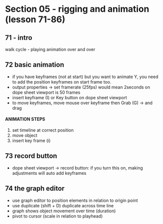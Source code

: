 # Section 05 - rigging and animation (lesson 71-86)

## 71 - intro
walk cycle - playing animation over and over

## 72 basic animation
- if you have keyframes (not at start) but you want to animate Y, you need to add the position keyframes on start frame too.
- output properties -> set framerate (25fps) would mean 2seconds on dope sheet viewport is 50 frames
- insert keyframe (I) or Key button on dope sheet viewport
- to move keyframes, move mouse over keyframe then Grab (G) -> and drag 

#### ANIMATION STEPS 
1. set timeline at correct position
2. move object
3. insert key frame (i)

## 73 record button
- dope sheet viewport -> record button: if you turn this on, making adjustments will auto add keyframes

## 74 the graph editor
- use graph editor to position elements in relation to origin point
- use duplicate (shift + D) duplicate across time line  
- graph shows object movement over time (duration) 
- pivot to cursor (scale in relation to playhead)